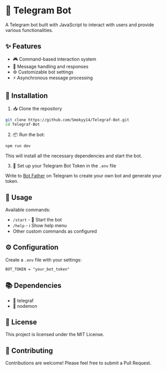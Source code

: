 # 🤖 Telegram Bot

A Telegram bot built with JavaScript to interact with users and provide various functionalities.

## ✨ Features

- 🎮 Command-based interaction system
- 💬 Message handling and responses
- ⚙️ Customizable bot settings
- ⚡ Asynchronous message processing

## 🚀 Installation

1. 📥 Clone the repository
```bash
git clone https://github.com/Smokyy14/Telegraf-Bot.git
cd Telegraf-Bot
``` 
2. 📦 Run the bot:
```bash
npm run dev
```
This will install all the necessary dependencies and start the bot.

3. 🔑 Set up your Telegram Bot Token in the `.env` file

Write to [Bot Father](https://t.me/BotFather) on Telegram to create your own bot and generate your token.

## 📖 Usage

Available commands:
- `/start` - 🎯 Start the bot
- `/help` - ℹ️ Show help menu
- Other custom commands as configured

## ⚙️ Configuration

Create a `.env` file with your settings:
```
BOT_TOKEN = "your_bot_token"
```

## 📚 Dependencies

- 📱 telegraf
- 🔐 nodemon 

## 📄 License

This project is licensed under the MIT License.

## 🤝 Contributing

Contributions are welcome! Please feel free to submit a Pull Request.
